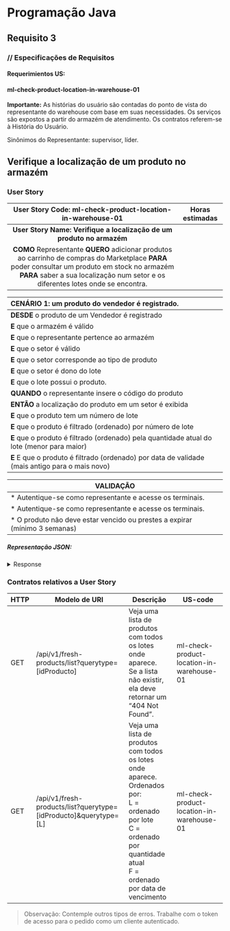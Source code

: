 # Programação Java

## Requisito 3

### // Especificações de Requisitos

#### Requerimientos US:

#### ml-check-product-location-in-warehouse-01

**Importante:**
As histórias do usuário são contadas do ponto de vista do representante do warehouse com base em suas necessidades. Os
serviços são expostos a partir do armazém de atendimento. Os contratos referem-se à História do Usuário.

Sinônimos do Representante: supervisor, líder.

## Verifique a localização de um produto no armazém

### User Story


|                                                                                      User Story Code: ml-check-product-location-in-warehouse-01                                                                                      | Horas estimadas |
|:------------------------------------------------------------------------------------------------------------------------------------------------------------------------------------------------------------------------------------:|:---------------:|
|                                                                                **User Story Name: Verifique a localização de um produto no armazém**                                                                                 ||
| **COMO** Representante **QUERO** adicionar produtos ao carrinho de compras do Marketplace **PARA** poder consultar um produto em stock no armazém **PARA** saber a sua localização num setor e os diferentes lotes onde se encontra. ||

| **CENÁRIO 1:** um produto do vendedor é registrado.                                             |
|:------------------------------------------------------------------------------------------------|
| **DESDE** o produto de um Vendedor é registrado                                                 |
| **E** que o armazém é válido                                                                    |
| **E** que o representante pertence ao armazém                                                   |
| **E** que o setor é válido                                                                      |
| **E** que o setor corresponde ao tipo de produto                                                |
| **E** que o setor é dono do lote                                                                |
| **E** que o lote possui o produto.                                                              |
| **QUANDO** o representante insere o código do produto                                           |
| **ENTÃO** a localização do produto em um setor é exibida                                        |
| **E** que o produto tem um número de lote                                                       |
| **E** que o produto é filtrado (ordenado) por número de lote                                    |
| **E** que o produto é filtrado (ordenado) pela quantidade atual do lote (menor para maior)      |
| **E** E que o produto é filtrado (ordenado) por data de validade (mais antigo para o mais novo) |

| VALIDAÇÃO                                                                  |
|----------------------------------------------------------------------------|
| * Autentique-se como representante e acesse os terminais.                  | 
| * Autentique-se como representante e acesse os terminais.                  |
| * O produto não deve estar vencido ou prestes a expirar (mínimo 3 semanas) |

##### Representação JSON:

<details><summary>Response</summary><p>

```JSON
{
  "section": {
    "section_code": "String",
    "warehouse_code": "String"
  },
  "product_id": "String",
  "batch_stock": [
    {
      "batch_number": "int",
      "current_quantity": "int",
      "due_date": "LocalDate"
    }
  ]
}
```

</details></p>

### Contratos relativos a User Story

| HTTP | Modelo de URI                                                    | Descrição                                                                                                                                                                          | US-code                    |
|------|------------------------------------------------------------------|------------------------------------------------------------------------------------------------------------------------------------------------------------------------------------|----------------------------|
| GET  | /api/v1/fresh-products/list?querytype=[idProducto]               | Veja uma lista de produtos com todos os lotes onde aparece.<br>Se a lista não existir, ela deve retornar um “404 Not Found”.                                                       | ml-check-product-location-in-warehouse-01 |
| GET  | /api/v1/fresh-products/list?querytype=[idProducto]&querytype=[L] | Veja uma lista de produtos com todos os lotes onde aparece.<br>Ordenados por:<br>L = ordenado por lote<br>C = ordenado por quantidade atual<br>F = ordenado por data de vencimento | ml-check-product-location-in-warehouse-01 |

> Observação:
Contemple outros tipos de erros. Trabalhe com o token de acesso para o pedido como um cliente autenticado.